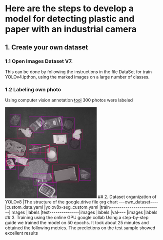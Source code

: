 # Here are the steps to develop a model for detecting plastic and paper with an industrial camera
## 1. Create your own dataset
### 1.1 Open Images Dataset V7.
This can be done by following the instructions in the file DataSet for train YOLOv4.ipthon, using the marked images on a large number of classes. 
### 1.2 Labeling own photo 
Using computer vision annotation [tool](https://app.cvat.ai/tasks?page=1) 300 photos were labeled

<img src = "https://github.com/Anilian/my_education/blob/main/YOLO/cvat_label.png" width="300" height="300" />
## 2. Dataset organization of YOLOv8
|The structure of the google.drive file org chart
---own_dataset----|custom_data.yaml
                  |yolov8x-seg_custom.yaml
                  |train--------------------------|images
                                                  |labels
                  |test---------------|images
                                      |labels
                  |val---- |images
                           |labels
## 3. Training using the online GPU google collab
Using a step-by-step guide we trained the model on 50 epochs. It took about 25 minutes and obtained the following metrics.
The predictions on the test sample showed excellent results
